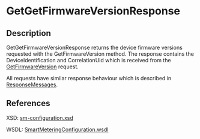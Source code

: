 <!--
SPDX-FileCopyrightText: Contributors to the Documentation project

SPDX-License-Identifier: Apache-2.0
-->

# GetGetFirmwareVersionResponse

## Description

GetGetFirmwareVersionResponse returns the device firmware versions requested with the GetFirmwareVersion method. The response contains the DeviceIdentification and CorrelationUid which is received from the [GetFirmwareVersion](getfirmwareversion.md) request.

All requests have similar response behaviour which is described in [ResponseMessages](../../responsemessages.md).

## References

XSD: [sm-configuration.xsd](https://github.com/OSGP/open-smart-grid-platform/blob/development/osgp/shared/osgp-ws-smartmetering/src/main/resources/schemas/sm-configuration.xsd)

WSDL: [SmartMeteringConfiguration.wsdl](https://github.com/OSGP/open-smart-grid-platform/blob/development/osgp/shared/osgp-ws-smartmetering/src/main/resources/SmartMeteringConfiguration.wsdl)

